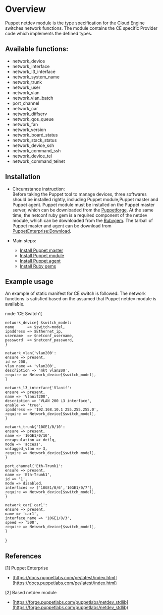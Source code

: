 # Overview

Puppet netdev module is the type specification for the Cloud Engine switches network functions. The module contains the CE specific Provider code which implements the defined types.

## Available functions:

- network_device
- network_interface
- network_l3_interface
- network_system_name
- network_trunk
- network_user
- network_vlan
- network_vlan_batch
- port_channel
- network_car
- network_diffserv
- network_qos_queue
- network_fan
- network_version
- network_board_status
- network_stack_status
- network_device_ssh
- network_command_ssh
- network_device_tel
- network_command_telnet

## Installation

- Circumstance instruction:  
Before taking the Puppet tool to manage devices, three softwares should be installed rightly, including Puppet module,Puppet master and Puppet agent. Puppet module must be installed on the Puppet master server, which can be downloaded from the [Puppetforge](https://forge.puppet.com/). At the same time, the netconf ruby gem is a required component of the netdev module, which can be downloaded from the [Rubygem](https://rubygems.org/). The tarball of Puppet master and agent can be download from [PuppetEnterprise:Download](https://puppet.com/download-puppet-enterprise).

- Main steps:  
  - [Install Puppet master](https://docs.puppet.com/pe/latest/quick_start_install_mono.html)
  - [Install Puppet module](https://docs.puppet.com/puppet/latest/modules_installing.html)
  - [Install Puppet agent](https://docs.puppet.com/pe/latest/install_huawei_ce.html)
  - [Install Ruby gems](https://rubygems.org/)

## Example usage

An example of static manifest for CE switch is followed. The network functions is satisfied based on the assumed that Puppet netdev module is available.

node 'CE Switch'{
    
	network_device{ $switch_model:
	name      => $switch-model,
	ipaddress => $Ethernet_ip,
	username  => $netconf_username,
	password  => $netconf_password,
	}
	
	network_vlan{'vlan200':
	ensure => present,
	id => 200,
	vlan_name => 'vlan200',
	description => 'mkt vlan200', 
	require => Network_device[$switch_model],
	}
	
	network_l3_interface{'Vlanif':
	ensure => present,
	name => 'Vlanif200',
	description => 'VLAN 200 L3 interface',
	enable => 'true',
	ipaddress => '192.168.10.1 255.255.255.0',
	require => Network_device[$switch_model],
	}
		
	network_trunk{'10GE1/0/10':
	ensure => present,
	name => '10GE1/0/10',
	encapsulation => dot1q,
	mode => 'access',
	untagged_vlan => 3, 
	require => Network_device[$switch model],
	}
	
	port_channel{'Eth-Trunk1':
	ensure => present,
	name => 'Eth-Trunk1',   
	id => '1',   
	mode => disabled,   
	interfaces => ['10GE1/0/6','10GE1/0/7'],   
	require => Network_device[$switch_model],
	}
	
	network_car{'car1':
	ensure => present,
	name => 'car1',
	interface_name => '10GE1/0/3',
	speed => '500',
	require => Network_device[$switch_model],
	}
}  

## References
[1] Puppet Enterprise
- [https://docs.puppetlabs.com/pe/latest/index.html](https://docs.puppetlabs.com/pe/latest/index.html)

[2] Based netdev module
- [https://forge.puppetlabs.com/puppetlabs/netdev_stdlib](https://forge.puppetlabs.com/puppetlabs/netdev_stdlib)   

